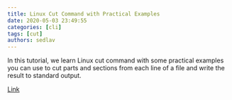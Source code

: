 ```yaml
---
title: Linux Cut Command with Practical Examples
date: 2020-05-03 23:49:55
categories: [cli]
tags: [cut]
authors: sedlav
---
```


In this tutorial, we learn Linux cut command with some practical examples you can use to cut parts and sections from each line of a file and write the result to standard output.

[Link](https://linoxide.com/linux-how-to/linux-cut-command-with-practical-examples/)
